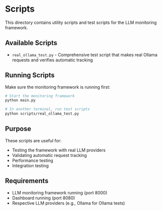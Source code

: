 # Scripts

This directory contains utility scripts and test scripts for the LLM monitoring framework.

## Available Scripts

- `real_ollama_test.py` - Comprehensive test script that makes real Ollama requests and verifies automatic tracking

## Running Scripts

Make sure the monitoring framework is running first:

```bash
# Start the monitoring framework
python main.py

# In another terminal, run test scripts
python scripts/real_ollama_test.py
```

## Purpose

These scripts are useful for:
- Testing the framework with real LLM providers
- Validating automatic request tracking
- Performance testing
- Integration testing

## Requirements

- LLM monitoring framework running (port 8000)
- Dashboard running (port 8080)
- Respective LLM providers (e.g., Ollama for Ollama tests) 